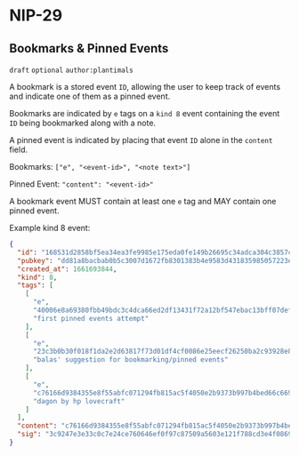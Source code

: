 NIP-29
======

Bookmarks & Pinned Events
---------

`draft` `optional` `author:plantimals`

A bookmark is a stored event `ID`, allowing the user to keep track of events
and indicate one of them as a pinned event.

Bookmarks are indicated by `e` tags on a `kind 8` event containing the event
`ID` being bookmarked along with a note.

A pinned event is indicated by placing that event `ID` alone in the `content`
field.

Bookmarks: `["e", "<event-id>", "<note text>"]`

Pinned Event: `"content": "<event-id>"`

A bookmark event MUST contain at least one `e` tag and MAY contain one pinned
event.

Example kind 8 event:

``` json
{
  "id": "168531d2858bf5ea34ea3fe9985e175eda0fe149b26695c34adca304c3857cca",
  "pubkey": "dd81a8bacbab0b5c3007d1672fb8301383b4e9583d431835985057223eb298a5",
  "created_at": 1661693844,
  "kind": 8,
  "tags": [
    [
      "e",
      "40006e8a69380fbb49bdc3c4dca66ed2df13431f72a12bf547ebac13bff07def",
      "first pinned events attempt"
    ],
    [
      "e",
      "23c3b0b30f018f1da2e2d63817f73d01df4cf0086e25eecf26250ba2c93928e8",
      "balas' suggestion for bookmarking/pinned events"
    ],
    [
      "e",
      "c76166d9384355e8f55abfc071294fb815ac5f4050e2b9373b997b4bed66c669",
      "dagon by hp lovecraft"
    ]
  ],
  "content": "c76166d9384355e8f55abfc071294fb815ac5f4050e2b9373b997b4bed66c669",
  "sig": "3c9247e3e33c0c7e24ce760646ef0f97c87509a5603e121f788cd3e4f0869dff031fdcc929df1c8295d478096b26ce44b53b57b339e8daeb127c8cfc3415093f"
}
```
